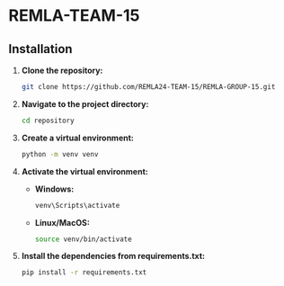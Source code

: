 # REMLA-TEAM-15

## Installation

1. **Clone the repository:**
   ```bash
   git clone https://github.com/REMLA24-TEAM-15/REMLA-GROUP-15.git

2. **Navigate to the project directory:**
   ```bash
   cd repository

3. **Create a virtual environment:**
   ```bash
   python -m venv venv

4. **Activate the virtual environment:**
   - **Windows:**
     ```bash
     venv\Scripts\activate
     ```
   - **Linux/MacOS:**
     ```bash
     source venv/bin/activate
     ```


6. **Install the dependencies from requirements.txt:**
   ```bash
   pip install -r requirements.txt
